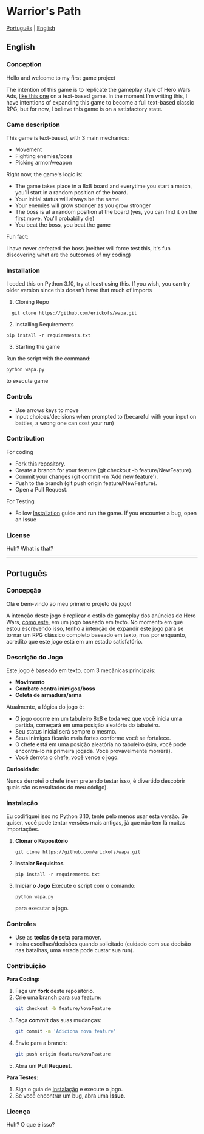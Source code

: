 # Warrior's Path

[Português](#português) | [English](#english)

## English
### Conception

Hello and welcome to my first game project

The intention of this game is to replicate the gameplay style of Hero Wars Ads, [like this one](https://www.youtube.com/shorts/xjK5IMZxYQ8) on a text-based game. In the moment I'm writing this, I have intentions of expanding this game to become a full text-based classic RPG, but for now, I believe this game is on a satisfactory state.

### Game description

This game is text-based, with 3 main mechanics:

- Movement
- Fighting enemies/boss
- Picking armor/weapon

Right now, the game's logic is:

- The game takes place in a 8x8 board and everytime you start a match, you'll start in a random position of the board.
- Your initial status will always be the same
- Your enemies will grow stronger as you grow stronger
- The boss is at a random position at the board (yes, you can find it on the first move. You'll probabilly die)
- You beat the boss, you beat the game
  
 Fun fact:

 I have never defeated the boss (neither will force test this, it's fun discovering what are the outcomes of my coding)

### Installation

I coded this on Python 3.10, try at least using this. 
If you wish, you can try older version since this doesn't have that much of imports
 
1. Cloning Repo
```
  git clone https://github.com/erickofs/wapa.git
```
2. Installing Requirements
```
pip install -r requirements.txt
```
3. Starting the game

Run the script with the command:
``` 
python wapa.py
```
to execute game

### Controls
- Use arrows keys to move
- Input choices/decisions when prompted to (becareful with your input on battles, a wrong one can cost your run)

### Contribution
For coding
  - Fork this repository.
  - Create a branch for your feature (git checkout -b feature/NewFeature).
  - Commit your changes (git commit -m 'Add new feature').
  - Push to the branch (git push origin feature/NewFeature).
  - Open a Pull Request.

For Testing
  - Follow [Installation](###Installation) guide and run the game. If you encounter a bug, open an Issue

### License
Huh? What is that?

-------

## Português

### Concepção

Olá e bem-vindo ao meu primeiro projeto de jogo!

A intenção deste jogo é replicar o estilo de gameplay dos anúncios do Hero Wars, [como este](https://www.youtube.com/shorts/xjK5IMZxYQ8), em um jogo baseado em texto. No momento em que estou escrevendo isso, tenho a intenção de expandir este jogo para se tornar um RPG clássico completo baseado em texto, mas por enquanto, acredito que este jogo está em um estado satisfatório.

### Descrição do Jogo

Este jogo é baseado em texto, com 3 mecânicas principais:

- **Movimento**
- **Combate contra inimigos/boss**
- **Coleta de armadura/arma**

Atualmente, a lógica do jogo é:

- O jogo ocorre em um tabuleiro 8x8 e toda vez que você inicia uma partida, começará em uma posição aleatória do tabuleiro.
- Seu status inicial será sempre o mesmo.
- Seus inimigos ficarão mais fortes conforme você se fortalece.
- O chefe está em uma posição aleatória no tabuleiro (sim, você pode encontrá-lo na primeira jogada. Você provavelmente morrerá).
- Você derrota o chefe, você vence o jogo.
  
**Curiosidade:**

Nunca derrotei o chefe (nem pretendo testar isso, é divertido descobrir quais são os resultados do meu código).

### Instalação

Eu codifiquei isso no Python 3.10, tente pelo menos usar esta versão. 
Se quiser, você pode tentar versões mais antigas, já que não tem lá muitas importações.
 
1. **Clonar o Repositório**
    ```
    git clone https://github.com/erickofs/wapa.git
    ```
2. **Instalar Requisitos**
    ```
    pip install -r requirements.txt
    ```
3. **Iniciar o Jogo**
    Execute o script com o comando:
    ```
    python wapa.py
    ```
    para executar o jogo.

### Controles
- Use as **teclas de seta** para mover.
- Insira escolhas/decisões quando solicitado (cuidado com sua decisão nas batalhas, uma errada pode custar sua run).

### Contribuição
**Para Coding:**
1. Faça um **fork** deste repositório.
2. Crie uma branch para sua feature:
    ```bash
    git checkout -b feature/NovaFeature
    ```
3. Faça **commit** das suas mudanças:
    ```bash
    git commit -m 'Adiciona nova feature'
    ```
4. Envie para a branch:
    ```bash
    git push origin feature/NovaFeature
    ```
5. Abra um **Pull Request**.

**Para Testes:**
1. Siga o guia de [Instalação](#instalação) e execute o jogo.
2. Se você encontrar um bug, abra uma **Issue**.

### Licença
Huh? O que é isso?
